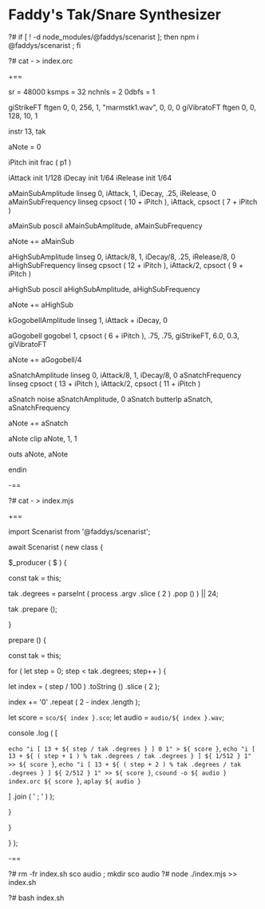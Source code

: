 # Faddy's Tak/Snare Synthesizer

?# if [ ! -d node_modules/@faddys/scenarist ]; then npm i @faddys/scenarist ; fi

?# cat - > index.orc

+==

sr = 48000
ksmps = 32
nchnls = 2
0dbfs = 1

giStrikeFT ftgen 0, 0, 256, 1, "marmstk1.wav", 0, 0, 0
giVibratoFT ftgen 0, 0, 128, 10, 1

instr 13, tak

aNote = 0

iPitch init frac ( p1 )

iAttack init 1/128
iDecay init 1/64 
iRelease init 1/64

aMainSubAmplitude linseg 0, iAttack, 1, iDecay, .25, iRelease, 0
aMainSubFrequency linseg cpsoct ( 10 + iPitch ), iAttack, cpsoct ( 7 + iPitch )

aMainSub poscil aMainSubAmplitude, aMainSubFrequency

aNote += aMainSub

aHighSubAmplitude linseg 0, iAttack/8, 1, iDecay/8, .25, iRelease/8, 0
aHighSubFrequency linseg cpsoct ( 12 + iPitch ), iAttack/2, cpsoct ( 9 + iPitch )

aHighSub poscil aHighSubAmplitude, aHighSubFrequency

aNote += aHighSub

kGogobellAmplitude linseg 1, iAttack + iDecay, 0

aGogobell gogobel 1, cpsoct ( 6 + iPitch ), .75, .75, giStrikeFT, 6.0, 0.3, giVibratoFT

aNote += aGogobell/4

aSnatchAmplitude linseg 0, iAttack/8, 1, iDecay/8, 0
aSnatchFrequency linseg cpsoct ( 13 + iPitch ), iAttack/2, cpsoct ( 11 + iPitch )

aSnatch noise aSnatchAmplitude, 0
aSnatch butterlp aSnatch, aSnatchFrequency

aNote += aSnatch

aNote clip aNote, 1, 1

outs aNote, aNote

endin

-==

?# cat - > index.mjs

+==

import Scenarist from '@faddys/scenarist';

await Scenarist ( new class {

$_producer ( $ ) {

const tak = this;

tak .degrees = parseInt ( process .argv .slice ( 2 ) .pop () ) || 24;

tak .prepare ();

}

prepare () {

const tak = this;

for ( let step = 0; step < tak .degrees; step++ ) {

let index = ( step / 100 ) .toString () .slice ( 2 );

index += '0' .repeat ( 2 - index .length );

let score = `sco/${ index }.sco`;
let audio = `audio/${ index }.wav`;

console .log ( [

`echo "i [ 13 + ${ step / tak .degrees } ] 0 1" > ${ score }`,
`echo "i [ 13 + ${ ( step + 1 ) % tak .degrees / tak .degrees } ] ${ 1/512 } 1" >> ${ score }`,
`echo "i [ 13 + ${ ( step + 2 ) % tak .degrees / tak .degrees } ] ${ 2/512 } 1" >> ${ score }`,
`csound -o ${ audio } index.orc ${ score }`,
`aplay ${ audio }`

] .join ( ' ; ' ) );

}

}

} );

-==

?# rm -fr index.sh sco audio ; mkdir sco audio
?# node ./index.mjs >> index.sh

?# bash index.sh
